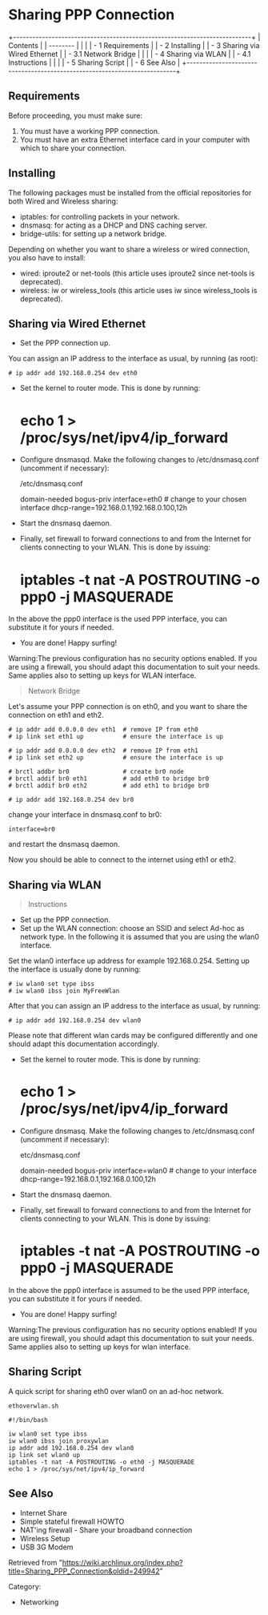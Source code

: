 Sharing PPP Connection
======================

  

+--------------------------------------------------------------------------+
| Contents                                                                 |
| --------                                                                 |
|                                                                          |
| -   1 Requirements                                                       |
| -   2 Installing                                                         |
| -   3 Sharing via Wired Ethernet                                         |
|     -   3.1 Network Bridge                                               |
|                                                                          |
| -   4 Sharing via WLAN                                                   |
|     -   4.1 Instructions                                                 |
|                                                                          |
| -   5 Sharing Script                                                     |
| -   6 See Also                                                           |
+--------------------------------------------------------------------------+

Requirements
------------

Before proceeding, you must make sure:

1.  You must have a working PPP connection.
2.  You must have an extra Ethernet interface card in your computer with
    which to share your connection.

Installing
----------

The following packages must be installed from the official repositories
for both Wired and Wireless sharing:

-   iptables: for controlling packets in your network.
-   dnsmasq: for acting as a DHCP and DNS caching server.
-   bridge-utils: for setting up a network bridge.

Depending on whether you want to share a wireless or wired connection,
you also have to install:

-   wired: iproute2 or net-tools (this article uses iproute2 since
    net-tools is deprecated).
-   wireless: iw or wireless_tools (this article uses iw since
    wireless_tools is deprecated).

Sharing via Wired Ethernet
--------------------------

-   Set the PPP connection up.

You can assign an IP address to the interface as usual, by running (as
root):

    # ip addr add 192.168.0.254 dev eth0

-   Set the kernel to router mode. This is done by running:

    # echo 1 > /proc/sys/net/ipv4/ip_forward

-   Configure dnsmasqd. Make the following changes to /etc/dnsmasq.conf
    (uncomment if necessary):

    /etc/dnsmasq.conf

    domain-needed
    bogus-priv
    interface=eth0 # change to your chosen interface
    dhcp-range=192.168.0.1,192.168.0.100,12h

-   Start the dnsmasq daemon.
-   Finally, set firewall to forward connections to and from the
    Internet for clients connecting to your WLAN. This is done by
    issuing:

    # iptables -t nat -A POSTROUTING -o ppp0 -j MASQUERADE

In the above the ppp0 interface is the used PPP interface, you can
substitute it for yours if needed.

-   You are done! Happy surfing!

Warning:The previous configuration has no security options enabled. If
you are using a firewall, you should adapt this documentation to suit
your needs. Same applies also to setting up keys for WLAN interface.

> Network Bridge

Let's assume your PPP connection is on eth0, and you want to share the
connection on eth1 and eth2.

    # ip addr add 0.0.0.0 dev eth1  # remove IP from eth0
    # ip link set eth1 up           # ensure the interface is up

    # ip addr add 0.0.0.0 dev eth2  # remove IP from eth1
    # ip link set eth2 up           # ensure the interface is up

    # brctl addbr br0               # create br0 node
    # brctl addif br0 eth1          # add eth0 to bridge br0
    # brctl addif br0 eth2          # add eth1 to bridge br0

    # ip addr add 192.168.0.254 dev br0

change your interface in dnsmasq.conf to br0:

    interface=br0 

and restart the dnsmasq daemon.

Now you should be able to connect to the internet using eth1 or eth2.

Sharing via WLAN
----------------

> Instructions

-   Set up the PPP connection.
-   Set up the WLAN connection: choose an SSID and select Ad-hoc as
    network type. In the following it is assumed that you are using the
    wlan0 interface.

Set the wlan0 interface up address for example 192.168.0.254. Setting up
the interface is usually done by running:

    # iw wlan0 set type ibss
    # iw wlan0 ibss join MyFreeWlan

After that you can assign an IP address to the interface as usual, by
running:

    # ip addr add 192.168.0.254 dev wlan0

Please note that different wlan cards may be configured differently and
one should adapt this documentation accordingly.

-   Set the kernel to router mode. This is done by running:

    # echo 1 > /proc/sys/net/ipv4/ip_forward

-   Configure dnsmasq. Make the following changes to /etc/dnsmasq.conf
    (uncomment if necessary):

    etc/dnsmasq.conf

    domain-needed
    bogus-priv
    interface=wlan0    # change to your interface
    dhcp-range=192.168.0.1,192.168.0.100,12h

-   Start the dnsmasq daemon.
-   Finally, set firewall to forward connections to and from the
    Internet for clients connecting to your WLAN. This is done by
    issuing:

    # iptables -t nat -A POSTROUTING -o ppp0 -j MASQUERADE

In the above the ppp0 interface is assumed to be the used PPP interface,
you can substitute it for yours if needed.

-   You are done! Happy surfing!

Warning:The previous configuration has no security options enabled! If
you are using firewall, you should adapt this documentation to suit your
needs. Same applies also to setting up keys for wlan interface.

Sharing Script
--------------

A quick script for sharing eth0 over wlan0 on an ad-hoc network.

    ethoverwlan.sh

    #!/bin/bash

    iw wlan0 set type ibss
    iw wlan0 ibss join proxywlan
    ip addr add 192.168.0.254 dev wlan0
    ip link set wlan0 up
    iptables -t nat -A POSTROUTING -o eth0 -j MASQUERADE
    echo 1 > /proc/sys/net/ipv4/ip_forward

See Also
--------

-   Internet Share
-   Simple stateful firewall HOWTO
-   NAT'ing firewall - Share your broadband connection
-   Wireless Setup
-   USB 3G Modem

Retrieved from
"https://wiki.archlinux.org/index.php?title=Sharing_PPP_Connection&oldid=249942"

Category:

-   Networking

